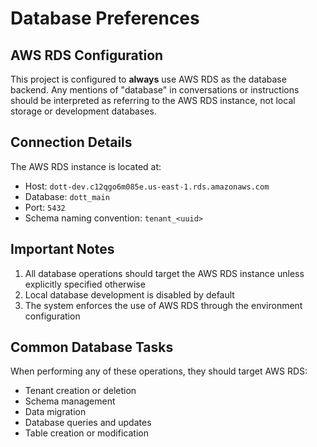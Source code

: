 # Database Preferences

## AWS RDS Configuration

This project is configured to **always** use AWS RDS as the database backend. Any mentions of "database" in conversations or instructions should be interpreted as referring to the AWS RDS instance, not local storage or development databases.

## Connection Details

The AWS RDS instance is located at:
- Host: `dott-dev.c12qgo6m085e.us-east-1.rds.amazonaws.com`
- Database: `dott_main`
- Port: `5432`
- Schema naming convention: `tenant_<uuid>`

## Important Notes

1. All database operations should target the AWS RDS instance unless explicitly specified otherwise
2. Local database development is disabled by default
3. The system enforces the use of AWS RDS through the environment configuration

## Common Database Tasks

When performing any of these operations, they should target AWS RDS:
- Tenant creation or deletion
- Schema management
- Data migration
- Database queries and updates
- Table creation or modification 